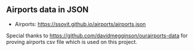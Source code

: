 ## Airports data in JSON

- Airports: https://ssovit.github.io/airports/airports.json


Special thanks to https://github.com/davidmegginson/ourairports-data for proving airports csv file which is used on this project.

